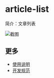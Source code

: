 # article-list

简介：文章列表

![截图](https://img.alicdn.com/tfs/TB1PXQAifDH8KJjy1XcXXcpdXXa-1906-996.png)

## 更多

* [使用说明](http://gitlab.alibaba-inc.com/ice/notes/issues/830)
* [开发规范](http://gitlab.alibaba-inc.com/ice/notes/issues/830)
